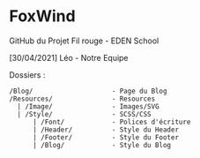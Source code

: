 # FoxWind
GitHub du Projet Fil rouge - EDEN School 

[30/04/2021] Léo - Notre Equipe


Dossiers :


    /Blog/                    - Page du Blog
    /Resources/               - Resources
      | /Image/               - Images/SVG
      | /Style/               - SCSS/CSS
          | /Font/            - Polices d'écriture
          | /Header/          - Style du Header
          | /Footer/          - Style du Footer
          | /Blog/            - Style du Blog
